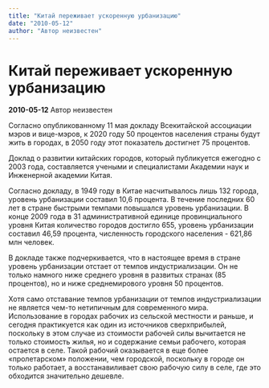 ```yaml
---
title: "Китай переживает ускоренную урбанизацию"
date: "2010-05-12"
author: "Автор неизвестен"
---
```


# Китай переживает ускоренную урбанизацию

**2010-05-12** Автор неизвестен

Согласно опубликованному 11 мая докладу Всекитайской ассоциации мэров и вице-мэров, к 2020 году 50 процентов населения страны будут жить в городах, в 2050 году этот показатель достигнет 75 процентов.

Доклад о развитии китайских городов, который публикуется ежегодно с 2003 года, составляется учеными и специалистами Академии наук и Инженерной академии Китая.

Согласно докладу, в 1949 году в Китае насчитывалось лишь 132 города, уровень урбанизации составил 10,6 процента. В течение последних 60 лет в стране быстрыми темпами повышался уровень урбанизации. В конце 2009 года в 31 административной единице провинциального уровня Китая количество городов достигло 655, уровень урбанизации составил 46,59 процента, численность городского населения - 621,86 млн человек.

В докладе также подчеркивается, что в настоящее время в стране уровень урбанизации отстает от темпов индустриализации. Он не только намного ниже среднего уровня в развитых странах (85 процентов), но и ниже среднемирового уровня 50 процентов.

Хотя само отставание темпов урбанизации от темпов индустриализации не является чем-то нетипичным для современного мира. Использование в городах рабочих из сельской местности и раньше, и сегодня практикуется как один из источников сверхприбылей, поскольку в этом случае из стоимости рабочей силы вычитается не только стоимость жилья, но и содержание семьи рабочего, которая остается в селе. Такой рабочий оказывается в еще более «пролетарском» положении, чем городской, поскольку в городе он только работает, а восстанавиливает свою рабочую силу в селе, где это обходится значительно дешевле.
